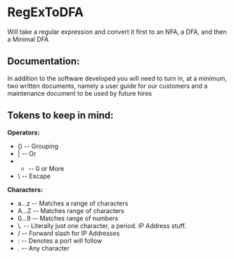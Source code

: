 RegExToDFA
==========

Will take a regular expression and convert it first to an NFA, a DFA, and then a Minimal DFA

Documentation:
------------------
In addition to the software developed you will need to turn in, at a minimum, two written documents, namely a user guide for our customers and a maintenance document to be used by future hires

Tokens to keep in mind:
-----------------------

**Operators:**
* () -- Grouping
* | -- Or
* * -- 0 or More
* \ -- Escape

**Characters:**
* a...z -- Matches a range of characters
* A...Z -- Matches range of characters
* 0...9 -- Matches range of numbers
* \\. -- Literally just one character, a period. IP Address stuff.
* / -- Forward slash for IP Addresses
* : -- Denotes a port will follow
* . -- Any character
